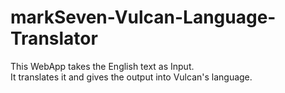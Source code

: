 # markSeven-Vulcan-Language-Translator

This WebApp takes the English text as Input. <br>
It translates it and gives the output into Vulcan's language.
